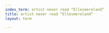 ```yaml
---
index_term: artist never read “Ellesmereland”
title: artist never read “Ellesmereland”
layout: term

---
```

